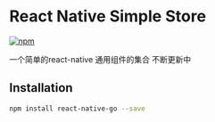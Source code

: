# React Native Simple Store

[![npm](https://img.shields.io/npm/dm/localeval.svg)](https://www.npmjs.com/package/react-native-go)

一个简单的react-native 通用组件的集合 不断更新中

## Installation

```bash
npm install react-native-go --save

```